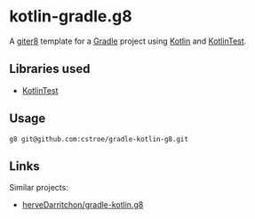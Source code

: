 # kotlin-gradle.g8

A [giter8](https://github.com/foundweekends/giter8) template for a [Gradle](https://gradle.org) project using [Kotlin](https://kotlinlang.org) and [KotlinTest](https://github.com/kotlintest/kotlintest).

## Libraries used

* [KotlinTest](https://github.com/kotlintest/kotlintest)

## Usage

```
g8 git@github.com:cstroe/gradle-kotlin-g8.git
```

## Links

Similar projects:

* [herveDarritchon/gradle-kotlin.g8](https://github.com/herveDarritchon/gradle-kotlin.g8)
